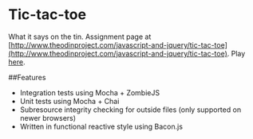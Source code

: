 # Tic-tac-toe

What it says on the tin. Assignment page at [http://www.theodinproject.com/javascript-and-jquery/tic-tac-toe](http://www.theodinproject.com/javascript-and-jquery/tic-tac-toe). Play [here](https://rawgit.com/cdouglass/odin-project-exercises/master/javascript/tic-tac-toe/app/tic-tac-toe.html).

##Features
* Integration tests using Mocha + ZombieJS
* Unit tests using Mocha + Chai
* Subresource integrity checking for outside files (only supported on newer browsers)
* Written in functional reactive style using Bacon.js
